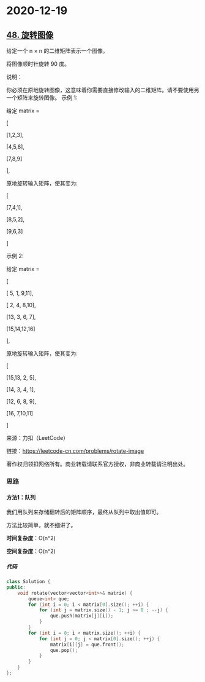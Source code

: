 # 2020-12-19

## [48. 旋转图像](https://leetcode-cn.com/problems/rotate-image/)

给定一个 n × n 的二维矩阵表示一个图像。

将图像顺时针旋转 90 度。

说明：

你必须在原地旋转图像，这意味着你需要直接修改输入的二维矩阵。请不要使用另一个矩阵来旋转图像。
示例 1:

给定 matrix = 

[

  [1,2,3],

  [4,5,6],

  [7,8,9]

],

原地旋转输入矩阵，使其变为:

[

  [7,4,1],

  [8,5,2],

  [9,6,3]

]

示例 2:

给定 matrix =

[

  [ 5, 1, 9,11],

  [ 2, 4, 8,10],

  [13, 3, 6, 7],

  [15,14,12,16]

], 

原地旋转输入矩阵，使其变为:

[

  [15,13, 2, 5],

  [14, 3, 4, 1],

  [12, 6, 8, 9],

  [16, 7,10,11]

]

来源：力扣（LeetCode）

链接：https://leetcode-cn.com/problems/rotate-image

著作权归领扣网络所有。商业转载请联系官方授权，非商业转载请注明出处。



### 思路

#### 方法1：队列

我们用队列来存储翻转后的矩阵顺序，最终从队列中取出值即可。

方法比较简单，就不细讲了。

**时间复杂度**：O(n^2)

**空间复杂度**：O(n^2)

##### 代码

```cpp
class Solution {
public:
    void rotate(vector<vector<int>>& matrix) {
        queue<int> que;
        for (int i = 0; i < matrix[0].size(); ++i) {
            for (int j = matrix.size() - 1; j >= 0 ; --j) {
                que.push(matrix[j][i]);
            }
        }
        for (int i = 0; i < matrix.size(); ++i) {
            for (int j = 0; j < matrix[0].size(); ++j) {
                matrix[i][j] = que.front();
                que.pop();
            }
        }
    }
};
```

